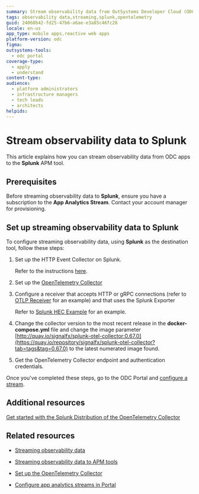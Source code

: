 ```yaml
---
summary: Stream observability data from OutSystems Developer Cloud (ODC) apps to Splunk APM by setting up the HTTP Event Collector and OpenTelemetry Collector.
tags: observability data,streaming,splunk,opentelemetry
guid: 24060b42-fd25-47b6-a6ae-e3a85c46fc28
locale: en-us
app_type: mobile apps,reactive web apps
platform-version: odc
figma: 
outsystems-tools:
  - odc portal
coverage-type:
  - apply
  - understand
content-type: 
audience:
  - platform administrators
  - infrastructure managers
  - tech leads
  - architects
helpids: 
---
```


# Stream observability data to Splunk

This article explains how you can stream observability data from ODC apps to the **Splunk** APM tool.

## Prerequisites

Before streaming observability data to **Splunk**, ensure you have a subscription to the **App Analytics Stream**. Contact your account manager for provisioning.

## Set up streaming observability data to Splunk

To configure streaming observability data, using **Splunk** as the destination tool, follow these steps:

1. Set up the HTTP Event Collector on Splunk. 

    Refer to the instructions [here](https://docs.splunk.com/Documentation/Splunk/9.2.1/Data/UsetheHTTPEventCollector).

1. Set up the [OpenTelemetry Collector](stream-app-analytics-opentelemetry.md)

1. Configure a receiver that accepts HTTP or gRPC connections (refer to [OTLP Receiver](https://github.com/open-telemetry/opentelemetry-collector/blob/main/receiver/otlpreceiver/README.md) for an example) and that uses the Splunk Exporter 

    Refer to [Splunk HEC Example](https://github.com/signalfx/splunk-otel-collector/tree/main/examples/otel-logs-splunk) for an example.

1. Change the collector version to the most recent release in the **docker-compose.yml** file and change the image parameter [http://quay.io/signalfx/splunk-otel-collector:0.67.0](https://quay.io/repository/signalfx/splunk-otel-collector?tab=tags&tag=0.67.0) to the latest numerated image found.

1. Get the OpenTelemetry Collector endpoint and authentication credentials.

Once you've completed these steps, go to the ODC Portal and [configure a stream](stream-app-analytics-configure.md). 

## Additional resources

[Get started with the Splunk Distribution of the OpenTelemetry Collector](https://docs.splunk.com/observability/en/gdi/opentelemetry/opentelemetry.html)


## Related resources

* [Streaming observability data](stream-app-analytics-overview.md)

* [Streaming observability data to APM tools](stream-app-analytics-apm.md)

* [Set up the OpenTelemetry Collector](stream-app-analytics-opentelemetry.md)

* [Configure app analytics streams in Portal](stream-app-analytics-configure.md)
